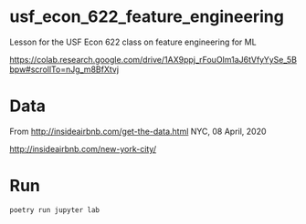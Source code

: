 # usf_econ_622_feature_engineering
Lesson for the USF Econ 622 class on feature engineering for ML

https://colab.research.google.com/drive/1AX9ppj_rFouOIm1aJ6tVfyYySe_5Bbpw#scrollTo=nJg_m8BfXtvj

# Data

From http://insideairbnb.com/get-the-data.html
NYC, 08 April, 2020

http://insideairbnb.com/new-york-city/

# Run

```
poetry run jupyter lab
```

